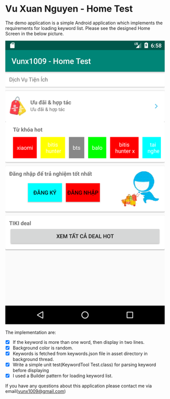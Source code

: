 # Vu Xuan Nguyen - Home Test

The demo application is a simple Android application which implements the requirements for loading keyword list. Please see the designed Home Screen in the below picture.

 ![](./homeScreen.png)

The implementation are:

 * [x] If the keyword is more than one word, then display in two lines.
 * [x] Background color is random.
 * [x] Keywords is fetched from keywords.json file in asset directory in background thread.
 * [x] Write a simple unit test(KeywordTool Test.class) for parsing keyword before displaying
 * [x] I used a Builder pattern for loading keyword list.
 
If you have any questions about this application please contact me via email(vunx1009@gmail.com)